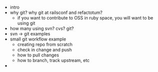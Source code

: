 * intro
* why git? why git at railsconf and refactotum?
  * if you want to contribute to OSS in ruby space, you will want to be
    using git
* how many using svn?  cvs?  git?
* svn -> git examples
* small git workflow example
  * creating repo from scratch
  * check in change and push
  * how to pull changes
  * how to branch, track upstream, etc
* 

